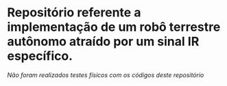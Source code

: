 # Repositório referente a implementação de um robô terrestre autônomo atraído por um sinal IR específico. 

*Não foram realizados testes físicos com os códigos deste repositório* 
